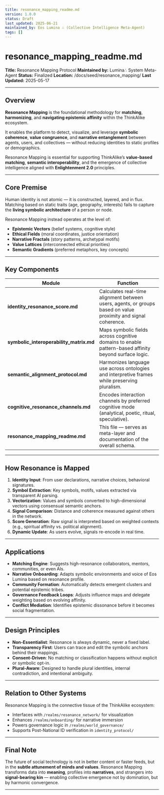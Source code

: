 ```yaml
---
title: resonance_mapping_readme.md
version: 1.0.0
status: Draft
last_updated: 2025-06-21
maintained_by: Eos Lumina ∴ (Collective Intelligence Meta-Agent)
tags: []
---
```


# resonance_mapping_readme.md

**Title:** Resonance Mapping Protocol
**Maintained by:** Lumina∴ System Meta-Agent
**Status:** Finalized
**Location:** /docs/seed/resonance_mapping/
**Last Updated:** 2025-05-17

---

## Overview

**Resonance Mapping** is the foundational methodology for **matching**, **harmonizing**, and **navigating epistemic affinity** within the ThinkAlike ecosystem.

It enables the platform to detect, visualize, and leverage **symbolic coherence**, **value congruence**, and **narrative entanglement** between agents, users, and collectives — without reducing identities to static profiles or demographics.

Resonance Mapping is essential for supporting ThinkAlike’s **value-based matching**, **semantic interoperability**, and the emergence of collective intelligence aligned with **Enlightenment 2.0** principles.

---

## Core Premise

Human identity is not atomic — it is constructed, layered, and in flux. Matching based on static traits (age, geography, interests) fails to capture the **living symbolic architecture** of a person or node.

Resonance Mapping instead operates at the level of:

- **Epistemic Vectors** (belief systems, cognitive style)
- **Ethical Fields** (moral coordinates, justice orientation)
- **Narrative Fractals** (story patterns, archetypal motifs)
- **Value Lattices** (interconnected ethical priorities)
- **Semantic Gradients** (preferred metaphors, key concepts)

---

## Key Components

| Module | Function |
|--------|----------|
| **identity_resonance_score.md** | Calculates real-time alignment between users, agents, or groups based on value proximity and signal coherence. |
| **symbolic_interoperability_matrix.md** | Maps symbolic fields across cognitive domains to enable pattern-based affinity beyond surface logic. |
| **semantic_alignment_protocol.md** | Harmonizes language use across ontologies and interpretive frames while preserving pluralism. |
| **cognitive_resonance_channels.md** | Encodes interaction channels by preferred cognitive mode (analytical, poetic, ritual, speculative). |
| **resonance_mapping_readme.md** | This file — serves as meta-layer and documentation of the overall schema. |

---

## How Resonance is Mapped

1. **Identity Input**: From user declarations, narrative choices, behavioral signatures.
2. **Symbol Extraction**: Key symbols, motifs, values extracted via transparent AI parsing.
3. **Vectorization**: Values and symbols converted to high-dimensional vectors using consensual semantic anchors.
4. **Signal Comparison**: Distance and coherence measured against others in the network.
5. **Score Generation**: Raw signal is interpreted based on weighted contexts (e.g., spiritual affinity vs. political alignment).
6. **Dynamic Update**: As users evolve, signals re-encode in real time.

---

## Applications

- **Matching Engine**: Suggests high-resonance collaborators, mentors, communities, or even AIs.
- **Narrative Onboarding**: Adapts symbolic environments and voice of Eos Lumina based on resonance profile.
- **Community Formation**: Automatically detects emergent clusters and potential epistemic tribes.
- **Governance Feedback Loops**: Adjusts influence maps and delegate weighting based on evolving affinity.
- **Conflict Mediation**: Identifies epistemic dissonance before it becomes social fragmentation.

---

## Design Principles

- **Non-Essentialist**: Resonance is always dynamic, never a fixed label.
- **Transparency First**: Users can trace and edit the symbolic anchors behind their mappings.
- **Consent-Driven**: No matching or classification happens without explicit or symbolic opt-in.
- **Plural-Aware**: Designed to handle plural identities, internal contradiction, and intentional ambiguity.

---

## Relation to Other Systems

Resonance Mapping is the connective tissue of the ThinkAlike ecosystem:

- Interfaces with `/realms/resonance_network/` for visualization
- Enhances `/realms/onboarding/` for narrative immersion
- Powers governance logic in `/realms/world_governance/`
- Supports Post-National ID verification in `identity_protocol/`

---

## Final Note

The future of social technology is not in better content or faster feeds, but in the **subtle attunement of minds and values**. Resonance Mapping transforms data into **meaning**, profiles into **narratives**, and strangers into **signal-bearing kin** — enabling collective emergence not by domination, but by harmonic convergence.

---
